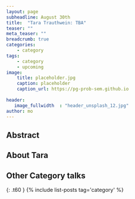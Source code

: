 ```yaml
---
layout: page
subheadline: August 30th
title:  "Tara Trauthwein: TBA"
teaser: ""
meta_teaser: ""
breadcrumb: true
categories:
    - category
tags:
    - category
    - upcoming
image:
    title: placeholder.jpg
    caption: placeholder
    caption_url: https://pg-prob-sem.github.io
    
header:
   image_fullwidth  : "header_unsplash_12.jpg"
author: mo
---
```


## Abstract

## About Tara


## Other Category talks
{: .t60 }
{% include list-posts tag='category' %}
